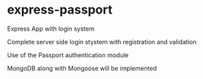 # express-passport
Express App with login system

Complete server side login stystem with registration and validation

Use of the Passport authentication module

MongoDB along with Mongoose will be implemented

